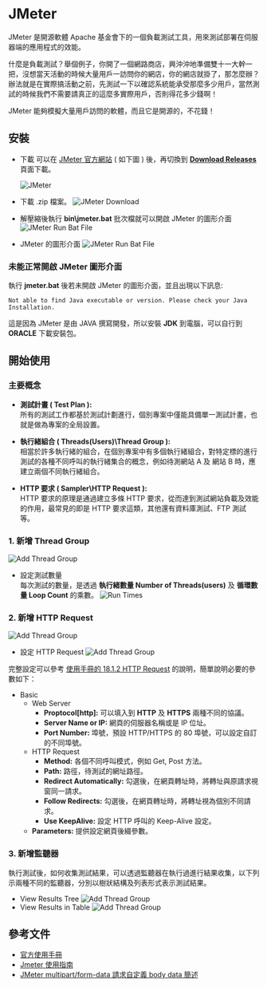 # JMeter
JMeter 是開源軟體 Apache 基金會下的一個負載測試工具，用來測試部署在伺服器端的應用程式的效能。

什麼是負載測試？舉個例子，你開了一個網路商店，興沖沖地準備雙十一大幹一把，沒想當天活動的時候大量用戶一訪問你的網店，你的網店就掛了，那怎麼辦？辦法就是在實際搞活動之前，先測試一下以確認系統能承受那麼多少用戶，當然測試的時候我們不需要請真正的這麼多實際用戶，否則得花多少錢啊！  

JMeter 能夠模擬大量用戶訪問的軟體，而且它是開源的，不花錢！

## 安裝
* 下載
可以在 [JMeter 官方網站][JMeter] ( 如下圖 ) 後，再切換到 **[Download Releases][Ref001]** 頁面下載。

    ![JMeter](../../images/20200511-JMeterStart/Image001.png)  

* 下載 .zip 檔案。
    ![JMeter Download](../../images/20200511-JMeterStart/Image002.png)

* 解壓縮後執行 **bin\jmeter.bat** 批次檔就可以開啟 JMeter 的圖形介面
    ![JMeter Run Bat File](../../images/20200511-JMeterStart/Image003.png)

* JMeter 的圖形介面
    ![JMeter Run Bat File](../../images/20200511-JMeterStart/Image004.png)

### 未能正常開啟 JMeter 圖形介面
執行 **jmeter.bat** 後若未開啟 JMeter 的圖形介面，並且出現以下訊息:

    Not able to find Java executable or version. Please check your Java Installation.

這是因為 JMeter 是由 JAVA 撰寫開發，所以安裝 **JDK** 到電腦，可以自行到 **ORACLE** 下載安裝包。

## 開始使用
### 主要概念
* **測試計畫 ( Test Plan ):**  
所有的測試工作都基於測試計劃進行，個別專案中僅能具備單一測試計畫，也就是做為專案的全局設置。

* **執行緒組合 ( Threads(Users)\Thread Group ):**  
相當於許多執行緒的組合，在個別專案中有多個執行緒組合，對特定標的進行測試的各種不同呼叫的執行緒集合的概念，例如待測網站 A 及 網站 B 時，應建立兩個不同執行緒組合。

* **HTTP 要求 ( Sampler\HTTP Request ):**  
HTTP 要求的原理是通過建立多條 HTTP 要求，從而達到測試網站負載及效能的作用，最常見的即是 HTTP 要求這類，其他還有資料庫測試、FTP 測試等。

### 1. 新增 Thread Group
![Add Thread Group](../../images/20200511-JMeterStart/Image101.png)
* 設定測試數量  
每次測試的數量，是透過 **執行緒數量 Number of Threads(users)** 及 **循環數量 Loop Count** 的乘數。
![Run Times](../../images/20200511-JMeterStart/Image103.png)  

### 2. 新增 HTTP Request
![Add Thread Group](../../images/20200511-JMeterStart/Image102.png)

* 設定 HTTP Request 
![Add Thread Group](../../images/20200511-JMeterStart/Image104.png)

完整設定可以參考 [使用手冊的 18.1.2 HTTP Request][Ref004] 的說明，簡單說明必要的參數如下：  
* Basic    
    * Web Server
        * **Proptocol[http]:** 可以填入到 **HTTP** 及 **HTTPS** 兩種不同的協議。
        * **Server Name or IP:** 網頁的伺服器名稱或是 IP 位址。
        * **Port Number:** 埠號，預設 HTTP/HTTPS 的 80 埠號，可以設定自訂的不同埠號。
    * HTTP Request
        * **Method:** 各個不同呼叫模式，例如 Get, Post 方法。
        * **Path:** 路徑，待測試的網址路徑。
        * **Redirect Automatically:** 勾選後，在網頁轉址時，將轉址與原請求視窗同一請求。
        * **Follow Redirects:** 勾選後，在網頁轉址時，將轉址視為個別不同請求。
        * **Use KeepAlive:** 設定 HTTP 呼叫的 Keep-Alive 設定。
    * **Parameters:** 提供設定網頁後綴參數。
### 3. 新增監聽器
執行測試後，如何收集測試結果，可以透過監聽器在執行過進行結果收集，以下列示兩種不同的監聽器，分別以樹狀結構及列表形式表示測試結果。
* View Results Tree
![Add Thread Group](../../images/20200511-JMeterStart/Image105.png)
* View Results in Table
![Add Thread Group](../../images/20200511-JMeterStart/Image106.png)


## 參考文件
* [官方使用手冊][JMeterManual]
* [Jmeter 使用指南][Ref002]
* [JMeter multipart/form-data 請求自定義 body data 簡述][Ref003]

[JMeter]:https://jmeter.apache.org/
[JMeterManual]:https://jmeter.apache.org/usermanual/index.html

[Ref001]:https://jmeter.apache.org/download_jmeter.cgi
[Ref002]:https://www.cnblogs.com/st-leslie/p/5185376.html
[Ref003]:https://www.itread01.com/content/1541152143.html
[Ref004]:http://svn.apache.org/repos/asf/jmeter/tags/v2_8/docs/usermanual/component_reference.html#HTTP_Request


